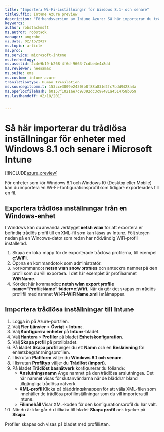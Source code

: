 ```yaml
---
title: "Importera Wi-Fi-inställningar för Windows 8.1- och senare"
titleSuffix: Intune Azure preview
description: "Förhandsversion av Intune Azure: Så här importerar du trådlösa inställningar från Windows till en trådlös Intune-profil."
keywords: 
author: robstackmsft
ms.author: robstack
manager: angrobe
ms.date: 02/15/2017
ms.topic: article
ms.prod: 
ms.service: microsoft-intune
ms.technology: 
ms.assetid: 2c4e9b19-b268-4f6d-9663-7cdbe4e4a8dd
ms.reviewer: heenamac
ms.suite: ems
ms.custom: intune-azure
translationtype: Human Translation
ms.sourcegitcommit: 153cce3809e24303b8f88a833e2fc7bdd9428a4a
ms.openlocfilehash: b0157f1021ae7c98392dc3c96481a4514758b059
ms.lasthandoff: 02/18/2017


---
```


# <a name="how-to-import-wi-fi-settings-for-windows-81-and-later-devices-in-microsoft-intune"></a>Så här importerar du trådlösa inställningar för enheter med Windows 8.1 och senare i Microsoft Intune

[!INCLUDE[azure_preview](../includes/azure_preview.md)]

För enheter som kör Windows 8.1 och Windows 10 (Desktop eller Mobile) kan du importera en Wi-Fi-konfigurationsprofil som tidigare exporterades till en fil.

## <a name="export-wi-fi-settings-from-a-windows-device"></a>Exportera trådlösa inställningar från en Windows-enhet

I Windows kan du använda verktyget **netsh wlan** för att exportera en befintlig trådlös profil till en XML-fil som kan läsas av Intune. Följ stegen nedan på en Windows-dator som redan har nödvändig WiFi-profil installerad.
1. Skapa en lokal mapp för de exporterade trådlösa profilerna, till exempel **c:\WiFi**.
1. Öppna en kommandotolk som administratör.
1. Kör kommandot **netsh wlan show profiles** och anteckna namnet på den profil som du vill exportera. I det här exemplet är profilnamnet **WiFiName**.
1. Kör det här kommandot: **netsh wlan export profile name="ProfileName" folder=c:\Wifi**. När du gör det skapas en trådlös profilfil med namnet **Wi-Fi-WiFiName.xml** i målmappen.

## <a name="import-the-wi-fi-settings-into-intune"></a>Importera trådlösa inställningar till Intune

1. Logga in på Azure-portalen.
2. Välj **Fler tjänster** > **Övrigt** > **Intune**.
3. Välj **Konfigurera enheter** på **Intune**-bladet.
2. Välj **Hantera** > **Profiler** på bladet **Enhetskonfiguration**.
3. Välj **Skapa profil** på profilbladet.
4. På bladet **Skapa profil** anger du ett **Namn** och en **Beskrivning** för enhetsbegränsningsprofilen.
5. I listrutan **Plattform** väljer du **Windows 8.1 och senare**.
6. I listrutan **Profiltyp** väljer du **Trådlöst (import)**.
7. På bladet **Trådlöst basnätverk** konfigurerar du följande:
    - **Anslutningsnamn** Ange namnet på den trådlösa anslutningen. Det här namnet visas för slutanvändarna när de bläddrar bland tillgängliga trådlösa nätverk.
    - **XML-profil** Klicka på bläddringsknappen för att välja XML-filen som innehåller de trådlösa profilinställningar som du vill importera till Intune.
    - **Filinnehåll** Visar XML-koden för den konfigurationsprofil du har valt.
8. När du är klar går du tillbaka till bladet **Skapa profil** och trycker på **Skapa**.

Profilen skapas och visas på bladet med profillistan.

